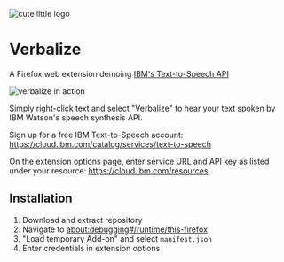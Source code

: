 ![cute little logo](https://i.ibb.co/LNp0xZ4/icon.png)
# Verbalize

A Firefox web extension demoing [IBM's Text-to-Speech API](https://www.ibm.com/cloud/watson-text-to-speech)

![verbalize in action](https://i.ibb.co/2dSZv7M/image.png)

Simply right-click text and select "Verbalize" to hear your text spoken by IBM Watson's speech synthesis API.

Sign up for a free IBM Text-to-Speech account:
https://cloud.ibm.com/catalog/services/text-to-speech

On the extension options page, enter service URL and API key as listed under your resource:
https://cloud.ibm.com/resources

## Installation
1. Download and extract repository
2. Navigate to [about:debugging#/runtime/this-firefox](about:debugging#/runtime/this-firefox)
3. "Load temporary Add-on" and select `manifest.json`
4. Enter credentials in extension options
